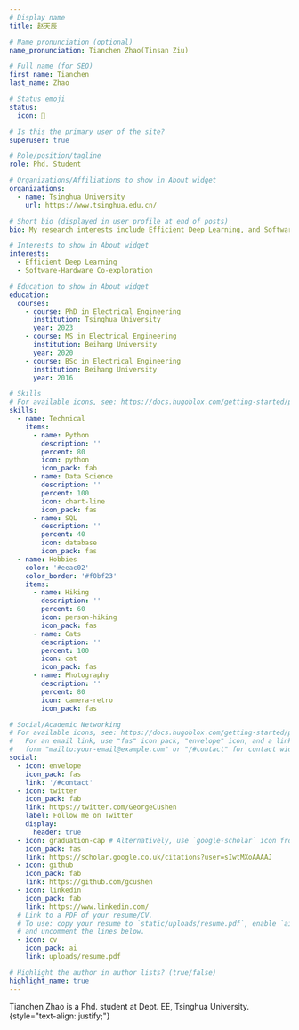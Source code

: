 ```yaml
---
# Display name
title: 赵天辰

# Name pronunciation (optional)
name_pronunciation: Tianchen Zhao(Tinsan Ziu)

# Full name (for SEO)
first_name: Tianchen
last_name: Zhao

# Status emoji
status:
  icon: 💫

# Is this the primary user of the site?
superuser: true

# Role/position/tagline
role: Phd. Student

# Organizations/Affiliations to show in About widget
organizations:
  - name: Tsinghua University
    url: https://www.tsinghua.edu.cn/

# Short bio (displayed in user profile at end of posts)
bio: My research interests include Efficient Deep Learning, and Software-Hardware Co-Exploration. 

# Interests to show in About widget
interests:
  - Efficient Deep Learning
  - Software-Hardware Co-exploration

# Education to show in About widget
education:
  courses:
    - course: PhD in Electrical Engineering
      institution: Tsinghua University
      year: 2023
    - course: MS in Electrical Engineering
      institution: Beihang University
      year: 2020
    - course: BSc in Electrical Engineering
      institution: Beihang University
      year: 2016

# Skills
# For available icons, see: https://docs.hugoblox.com/getting-started/page-builder/#icons
skills:
  - name: Technical
    items:
      - name: Python
        description: ''
        percent: 80
        icon: python
        icon_pack: fab
      - name: Data Science
        description: ''
        percent: 100
        icon: chart-line
        icon_pack: fas
      - name: SQL
        description: ''
        percent: 40
        icon: database
        icon_pack: fas
  - name: Hobbies
    color: '#eeac02'
    color_border: '#f0bf23'
    items:
      - name: Hiking
        description: ''
        percent: 60
        icon: person-hiking
        icon_pack: fas
      - name: Cats
        description: ''
        percent: 100
        icon: cat
        icon_pack: fas
      - name: Photography
        description: ''
        percent: 80
        icon: camera-retro
        icon_pack: fas

# Social/Academic Networking
# For available icons, see: https://docs.hugoblox.com/getting-started/page-builder/#icons
#   For an email link, use "fas" icon pack, "envelope" icon, and a link in the
#   form "mailto:your-email@example.com" or "/#contact" for contact widget.
social:
  - icon: envelope
    icon_pack: fas
    link: '/#contact'
  - icon: twitter
    icon_pack: fab
    link: https://twitter.com/GeorgeCushen
    label: Follow me on Twitter
    display:
      header: true
  - icon: graduation-cap # Alternatively, use `google-scholar` icon from `ai` icon pack
    icon_pack: fas
    link: https://scholar.google.co.uk/citations?user=sIwtMXoAAAAJ
  - icon: github
    icon_pack: fab
    link: https://github.com/gcushen
  - icon: linkedin
    icon_pack: fab
    link: https://www.linkedin.com/
  # Link to a PDF of your resume/CV.
  # To use: copy your resume to `static/uploads/resume.pdf`, enable `ai` icons in `params.yaml`,
  # and uncomment the lines below.
  - icon: cv
    icon_pack: ai
    link: uploads/resume.pdf

# Highlight the author in author lists? (true/false)
highlight_name: true
---
```


Tianchen Zhao is a Phd. student at Dept. EE, Tsinghua University. 
{style="text-align: justify;"}
